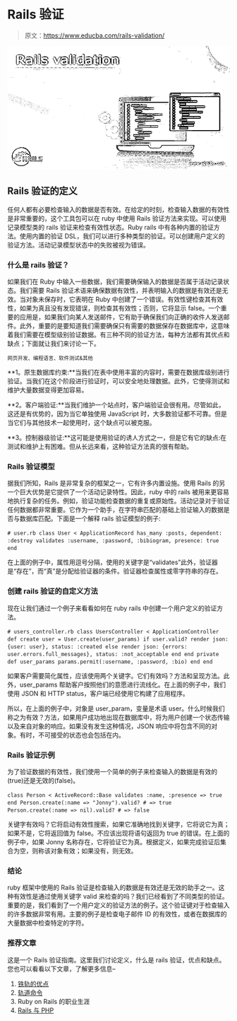 # Rails 验证

> 原文：<https://www.educba.com/rails-validation/>

![Rails validation](img/90c8b414236ebd71a7f60bcf0e981108.png)



## Rails 验证的定义

任何人都有必要检查输入的数据是否有效。在给定的时刻，检查输入数据的有效性是非常重要的，这个工具包可以在 ruby 中使用 Rails 验证方法来实现。可以使用记录模型类的 rails 验证来检查有效性状态。Ruby rails 中有各种内置的验证方法。使用内置的验证 DSL，我们可以进行多种类型的验证。可以创建用户定义的验证方法。活动记录模型状态中的失败被视为错误。

### 什么是 rails 验证？

如果我们在 Ruby 中输入一些数据，我们需要确保输入的数据是否属于活动记录状态。我们需要 Rails 验证术语来确保数据有效性，并表明输入的数据是有效还是无效。当对象未保存时，它表明在 Ruby 中创建了一个错误。有效性键检查其有效性，如果为真且没有发现错误，则检查其有效性；否则，它将显示 false。一个重要的应用是，如果我们向某人发送邮件，它有助于确保我们向正确的收件人发送邮件。此外，重要的是要知道我们需要确保只有需要的数据保存在数据库中，这意味着我们需要在模型级别验证数据。有三种不同的验证方法，每种方法都有其优点和缺点；下面就让我们来讨论一下。

<small>网页开发、编程语言、软件测试&其他</small>

**1。原生数据库约束:**当我们在表中使用丰富的内容时，需要在数据库级别进行验证。当我们在这个阶段进行验证时，可以安全地处理数据。此外，它使得测试和维护大量数据变得更加容易。

**2。客户端验证:**当我们维护一个站点时，客户端验证会很有用。尽管如此，这还是有优势的，因为当它单独使用 JavaScript 时，大多数验证都不可靠。但是当它们与其他技术一起使用时，这个缺点可以被克服。

**3。控制器级验证:**这可能是使用验证的诱人方式之一，但是它有它的缺点:在测试和维护上有困难。但从长远来看，这种验证方法真的很有帮助。

### Rails 验证模型

据我们所知，Rails 是非常复杂的框架之一，它有许多内置设施。使用 Rails 的另一个巨大优势是它提供了一个活动记录特性。因此，ruby 中的 rails 被用来更容易地执行复杂的任务。例如，验证功能检查数据的重复或原始性。活动记录对于验证任何数据都非常重要。它作为一个助手，在字符串匹配的基础上验证输入的数据是否与数据库匹配。下面是一个解释 rails 验证模型的例子:

`# user.rb
class User < ApplicationRecord
has_many :posts, dependent: :destroy
validates :username, :password, :bibiogram, presence: true
end`

在上面的例子中，属性用逗号分隔，使用的关键字是“validates”此外，验证器是“存在”，而“真”是分配给验证器的条件。验证器检查属性或零字符串的存在。

### 创建 rails 验证的自定义方法

现在让我们通过一个例子来看看如何在 ruby rails 中创建一个用户定义的验证方法。

`# users_controller.rb
class UsersController < ApplicationController
def create
user = User.create(user_params)
if user.valid?
render json: {user: user}, status: :created
else
render json: {errors: user.errors.full_messages},
status: :not_acceptable
end
end
private def user_params
params.permit(:username, :password, :bio)
end
end`

如果客户需要简化属性，应该使用两个关键字。它们有效吗？方法和呈现方法。此外，user_params 帮助客户按照他们的意愿进行流线化。在上面的例子中，我们使用 JSON 和 HTTP status，客户端已经使用它构建了应用程序。

所以，在上面的例子中，对象是 user_param，变量是术语 user。什么时候我们称之为有效？方法，如果用户成功地出现在数据库中，将为用户创建一个状态传输以及来自对象的响应。如果没有发生这种情况，JSON 响应中将包含不同的对象。有时，不可接受的状态也会包括在内。

### Rails 验证示例

为了验证数据的有效性，我们使用一个简单的例子来检查输入的数据是有效的(true)还是无效的(false)。

`class Person < ActiveRecord::Base
validates :name, :presence => true
end
Person.create(:name => "Jonny").valid? # => true
Person.create(:name => nil).valid? # => false`

关键字有效吗？它将启动有效性搜索，如果它准确地找到关键字，它将说它为真；如果不是，它将返回值为 false。不应该出现将语句返回为 true 的错误。在上面的例子中，如果 Jonny 名称存在，它将验证它为真。根据定义，如果完成验证后集合为空，则称该对象有效；如果没有，则无效。

### 结论

ruby 框架中使用的 Rails 验证是检查输入的数据是有效还是无效的助手之一。这种有效性是通过使用关键字 valid 来检查的吗？我们已经看到了不同类型的验证。重要的是，我们看到了一个用户定义的验证方法的例子。这个验证键对于检查输入的许多数据非常有用。主要的例子是检查电子邮件 ID 的有效性，或者在数据库的大量数据中检查特定的字符。

### 推荐文章

这是一个 Rails 验证指南。这里我们讨论定义，什么是 rails 验证，优点和缺点。您也可以看看以下文章，了解更多信息–

1.  [铁轨的优点](https://www.educba.com/advantages-of-rails/)
2.  [轨道命令](https://www.educba.com/rails-commands/)
3.  Ruby on Rails 的职业生涯
4.  [Rails 与 PHP](https://www.educba.com/rails-vs-php/)






